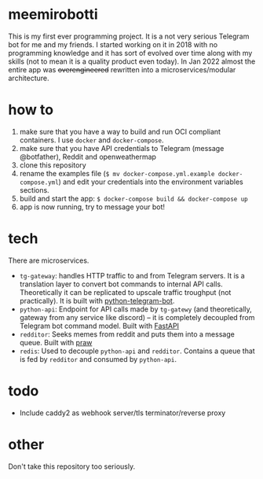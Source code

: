 # meemirobotti

This is my first ever programming project. It is a not very serious Telegram bot for me and my friends. I started working on it in 2018 with no programming knowledge and it has sort of evolved over time along with my skills (not to mean it is a quality product even today). In Jan 2022 almost the entire app was ~~overengineered~~ rewritten into a microservices/modular architecture.

# how to
1. make sure that you have a way to build and run OCI compliant containers. I use `docker` and `docker-compose`.
2. make sure that you have API credentials to Telegram (message @botfather), Reddit and openweathermap
3. clone this repository
4. rename the examples file (`$ mv docker-compose.yml.example docker-compose.yml`) and edit your credentials into the environment variables sections.
5. build and start the app: `$ docker-compose build && docker-compose up`
6. app is now running, try to message your bot!

# tech
There are microservices.

- `tg-gateway`: handles HTTP traffic to and from Telegram servers. It is a translation layer to convert bot commands to internal API calls. Theoretically it can be replicated to upscale traffic troughput (not practically). It is built with [python-telegram-bot](https://github.com/python-telegram-bot/python-telegram-bot).
- `python-api`: Endpoint for API calls made by `tg-gatewy` (and theoretically, gateway from any service like discord) – it is completely decoupled from Telegram bot command model. Built with [FastAPI](https://github.com/tiangolo/fastapi)
- `redditor`: Seeks memes from reddit and puts them into a message queue. Built with [praw](https://github.com/praw-dev/praw)
- `redis`: Used to decouple `python-api` and `redditor`. Contains a queue that is fed by `redditor` and consumed by `python-api`.

# todo
- Include caddy2 as webhook server/tls terminator/reverse proxy

# other
Don't take this repository too seriously.
